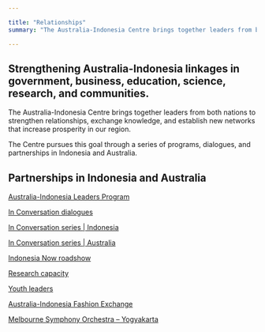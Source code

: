 ```yaml
---

title: "Relationships"
summary: "The Australia-Indonesia Centre brings together leaders from both nations to strengthen relationships, exchange knowledge, and establish new networks that increase prosperity in our region."

---
```


<div id="top-target"></div>

## Strengthening Australia-Indonesia linkages in government, business, education, science, research, and communities.

The Australia-Indonesia Centre brings together leaders from both nations to strengthen relationships, exchange knowledge, and establish new networks that increase prosperity in our region.

The Centre pursues this goal through a series of programs, dialogues, and partnerships in Indonesia and Australia. 

<div id="bot-target"></div>

## Partnerships in Indonesia and Australia

 [Australia-Indonesia Leaders Program](#)

 [In Conversation dialogues](#)

 [In Conversation series | Indonesia](#)

 [In Conversation series | Australia](#)

 [Indonesia Now roadshow](#)

 [Research capacity](#)

 [Youth leaders](#)

 [Australia-Indonesia Fashion Exchange](#)

 [Melbourne Symphony Orchestra – Yogyakarta](#)